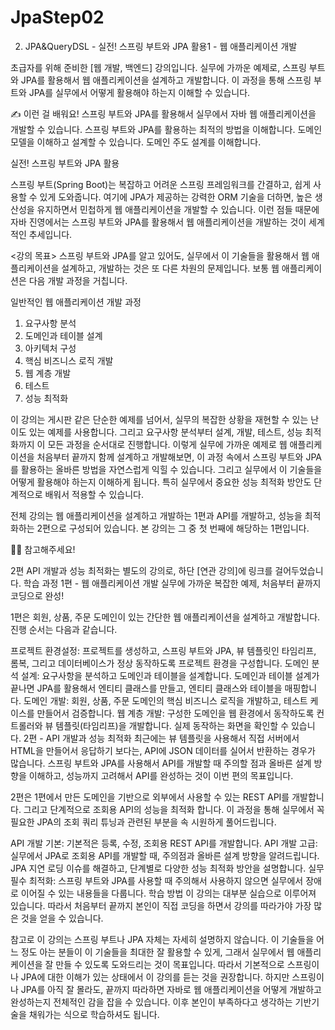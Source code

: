 # JpaStep02
02.  JPA&amp;QueryDSL - 실전! 스프링 부트와 JPA 활용1 - 웹 애플리케이션 개발

초급자를 위해 준비한
[웹 개발, 백엔드] 강의입니다.
실무에 가까운 예제로, 스프링 부트와 JPA를 활용해서 웹 애플리케이션을 설계하고 개발합니다. 이 과정을 통해 스프링 부트와 JPA를 실무에서 어떻게 활용해야 하는지 이해할 수 있습니다.

✍️
이런 걸
배워요!
스프링 부트와 JPA를 활용해서 실무에서 자바 웹 애플리케이션을 개발할 수 있습니다.
스프링 부트와 JPA를 활용하는 최적의 방법을 이해합니다.
도메인 모델을 이해하고 설계할 수 있습니다.
도메인 주도 설계를 이해합니다.



실전! 스프링 부트와 JPA 활용


스프링 부트(Spring Boot)는 복잡하고 어려운 스프링 프레임워크를 간결하고, 쉽게 사용할 수 있게 도와줍니다. 여기에 JPA가 제공하는 강력한 ORM 기술을 더하면, 높은 생산성을 유지하면서 민첩하게 웹 애플리케이션을 개발할 수 있습니다. 이런 점들 때문에 자바 진영에서는 스프링 부트와 JPA를 활용해서 웹 애플리케이션을 개발하는 것이 세계적인 추세입니다.

<강의 목표>
스프링 부트와 JPA를 알고 있어도, 실무에서 이 기술들을 활용해서 웹 애플리케이션을 설계하고, 개발하는 것은 또 다른 차원의 문제입니다. 보통 웹 애플리케이션은 다음 개발 과정을 거칩니다.

일반적인 웹 애플리케이션 개발 과정
1. 요구사항 분석
2. 도메인과 테이블 설계
3. 아키텍처 구성
4. 핵심 비즈니스 로직 개발
5. 웹 계층 개발
6. 테스트
7. 성능 최적화


이 강의는 게시판 같은 단순한 예제를 넘어서, 실무의 복잡한 상황을 재현할 수 있는 난이도 있는 예제를 사용합니다. 그리고 요구사항 분석부터 설계, 개발, 테스트, 성능 최적화까지 이 모든 과정을 순서대로 진행합니다. 이렇게 실무에 가까운 예제로 웹 애플리케이션을 처음부터 끝까지 함께 설계하고 개발해보면, 이 과정 속에서 스프링 부트와 JPA를 활용하는 올바른 방법을 자연스럽게 익힐 수 있습니다. 그리고 실무에서 이 기술들을 어떻게 활용해야 하는지 이해하게 됩니다. 특히 실무에서 중요한 성능 최적화 방안도 단계적으로 배워서 적용할 수 있습니다.

전체 강의는 웹 애플리케이션을 설계하고 개발하는 1편과 API를 개발하고, 성능을 최적화하는 2편으로 구성되어 있습니다. 본 강의는 그 중 첫 번째에 해당하는 1편입니다.

👨‍💻 참고해주세요!

2편 API 개발과 성능 최적화는 별도의 강의로, 하단 [연관 강의]에 링크를 걸어두었습니다.
학습 과정
1편 - 웹 애플리케이션 개발
실무에 가까운 복잡한 예제, 처음부터 끝까지 코딩으로 완성!



1편은 회원, 상품, 주문 도메인이 있는 간단한 웹 애플리케이션을 설계하고 개발합니다.
진행 순서는 다음과 같습니다.

프로젝트 환경설정: 프로젝트를 생성하고, 스프링 부트와 JPA, 뷰 템플릿인 타임리프, 롬복, 그리고 데이터베이스가 정상 동작하도록 프로젝트 환경을 구성합니다.
도메인 분석 설계: 요구사항을 분석하고 도메인과 테이블을 설계합니다. 도메인과 테이블 설계가 끝나면 JPA를 활용해서 엔티티 클래스를 만들고, 엔티티 클래스와 테이블을 매핑합니다.
도메인 개발: 회원, 상품, 주문 도메인의 핵심 비즈니스 로직을 개발하고, 테스트 케이스를 만들어서 검증합니다.
웹 계층 개발: 구성한 도메인을 웹 환경에서 동작하도록 컨트롤러와 뷰 템플릿(타임리프)을 개발합니다. 실제 동작하는 화면을 확인할 수 있습니다.
2편 - API 개발과 성능 최적화
최근에는 뷰 템플릿을 사용해서 직접 서버에서 HTML을 만들어서 응답하기 보다는, API에 JSON 데이터를 실어서 반환하는 경우가 많습니다. 스프링 부트와 JPA를 사용해서 API를 개발할 때 주의할 점과 올바른 설계 방향을 이해하고, 성능까지 고려해서 API를 완성하는 것이 이번 편의 목표입니다.

2편은 1편에서 만든 도메인을 기반으로 외부에서 사용할 수 있는 REST API를 개발합니다. 그리고 단계적으로 조회용 API의 성능을 최적화 합니다. 이 과정을 통해 실무에서 꼭 필요한 JPA의 조회 쿼리 튜닝과 관련된 부분을 속 시원하게 풀어드립니다.

API 개발 기본: 기본적은 등록, 수정, 조회용 REST API를 개발합니다.
API 개발 고급: 실무에서 JPA로 조회용 API를 개발할 때, 주의점과 올바른 설계 방향을 알려드립니다. JPA 지연 로딩 이슈를 해결하고, 단계별로 다양한 성능 최적화 방안을 설명합니다.
실무 필수 최적화: 스프링 부트와 JPA를 사용할 때 주의해서 사용하지 않으면 실무에서 장애로 이어질 수 있는 내용들을 다룹니다.
학습 방법
이 강의는 대부분 실습으로 이루어져 있습니다. 따라서 처음부터 끝까지 본인이 직접 코딩을 하면서 강의를 따라가야 가장 많은 것을 얻을 수 있습니다.

참고로 이 강의는 스프링 부트나 JPA 자체는 자세히 설명하지 않습니다. 이 기술들을 어느 정도 아는 분들이 이 기술들을 최대한 잘 활용할 수 있게, 그래서 실무에서 웹 애플리케이션을 잘 만들 수 있도록 도와드리는 것이 목표입니다. 따라서 기본적으로 스프링이나 JPA에 대한 이해가 있는 상태에서 이 강의를 듣는 것을 권장합니다. 하지만 스프링이나 JPA를 아직 잘 몰라도, 끝까지 따라하면 자바로 웹 애플리케이션을 어떻게 개발하고 완성하는지 전체적인 감을 잡을 수 있습니다. 이후 본인이 부족하다고 생각하는 기반기술을 채워가는 식으로 학습하셔도 됩니다.
